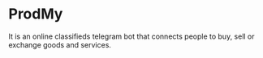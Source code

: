 # ProdMy
It is an online classifieds telegram bot that connects people to buy, sell or exchange goods and services.
